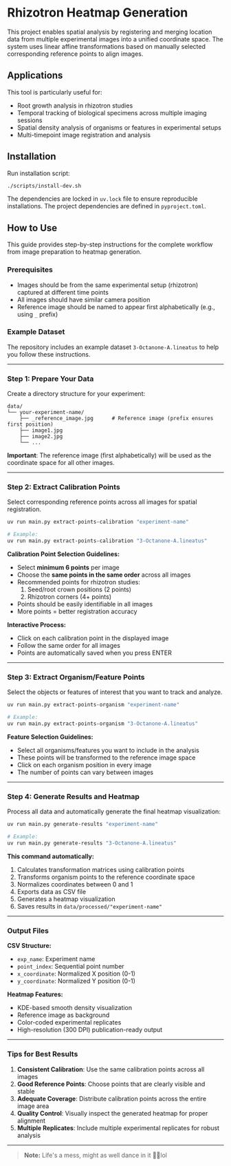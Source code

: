 # Rhizotron Heatmap Generation

This project enables spatial analysis by registering and merging location data from multiple experimental images into a unified coordinate space. The system uses linear affine transformations based on manually selected corresponding reference points to align images.

## Applications

This tool is particularly useful for:

- Root growth analysis in rhizotron studies
- Temporal tracking of biological specimens across multiple imaging sessions
- Spatial density analysis of organisms or features in experimental setups
- Multi-timepoint image registration and analysis

## Installation

Run installation script:

```bash
./scripts/install-dev.sh
```

The dependencies are locked in `uv.lock` file to ensure reproducible installations. The project dependencies are defined in `pyproject.toml`.

## How to Use

This guide provides step-by-step instructions for the complete workflow from image preparation to heatmap generation.

### Prerequisites

- Images should be from the same experimental setup (rhizotron) captured at different time points
- All images should have similar camera position
- Reference image should be named to appear first alphabetically (e.g., using `_` prefix)

### Example Dataset

The repository includes an example dataset `3-Octanone-A.lineatus` to help you follow these instructions.

---

### Step 1: Prepare Your Data

Create a directory structure for your experiment:

```text
data/
└── your-experiment-name/
    ├── _reference_image.jpg      # Reference image (prefix ensures first position)
    ├── image1.jpg
    ├── image2.jpg
    └── ...
```

**Important**: The reference image (first alphabetically) will be used as the coordinate space for all other images.

---

### Step 2: Extract Calibration Points

Select corresponding reference points across all images for spatial registration.

```bash
uv run main.py extract-points-calibration "experiment-name"

# Example:
uv run main.py extract-points-calibration "3-Octanone-A.lineatus"
```

**Calibration Point Selection Guidelines:**

- Select **minimum 6 points** per image
- Choose the **same points in the same order** across all images
- Recommended points for rhizotron studies:
  1. Seed/root crown positions (2 points)
  2. Rhizotron corners (4+ points)
- Points should be easily identifiable in all images
- More points = better registration accuracy

**Interactive Process:**

- Click on each calibration point in the displayed image
- Follow the same order for all images
- Points are automatically saved when you press ENTER

---

### Step 3: Extract Organism/Feature Points

Select the objects or features of interest that you want to track and analyze.

```bash
uv run main.py extract-points-organism "experiment-name"

# Example:
uv run main.py extract-points-organism "3-Octanone-A.lineatus"
```

**Feature Selection Guidelines:**

- Select all organisms/features you want to include in the analysis
- These points will be transformed to the reference image space
- Click on each organism position in every image
- The number of points can vary between images

---

### Step 4: Generate Results and Heatmap

Process all data and automatically generate the final heatmap visualization:

```bash
uv run main.py generate-results "experiment-name"

# Example:
uv run main.py generate-results "3-Octanone-A.lineatus"
```

**This command automatically:**

1. Calculates transformation matrices using calibration points
2. Transforms organism points to the reference coordinate space
3. Normalizes coordinates between 0 and 1
4. Exports data as CSV file
5. Generates a heatmap visualization
6. Saves results in `data/processed/"experiment-name"`

---

### Output Files

**CSV Structure:**

- `exp_name`: Experiment name
- `point_index`: Sequential point number
- `x_coordinate`: Normalized X position (0-1)
- `y_coordinate`: Normalized Y position (0-1)

**Heatmap Features:**

- KDE-based smooth density visualization
- Reference image as background
- Color-coded experimental replicates
- High-resolution (300 DPI) publication-ready output

---

### Tips for Best Results

1. **Consistent Calibration**: Use the same calibration points across all images
2. **Good Reference Points**: Choose points that are clearly visible and stable
3. **Adequate Coverage**: Distribute calibration points across the entire image area
4. **Quality Control**: Visually inspect the generated heatmap for proper alignment
5. **Multiple Replicates**: Include multiple experimental replicates for robust analysis

---

> **Note:** Life's a mess, might as well dance in it 💃🕺lol
